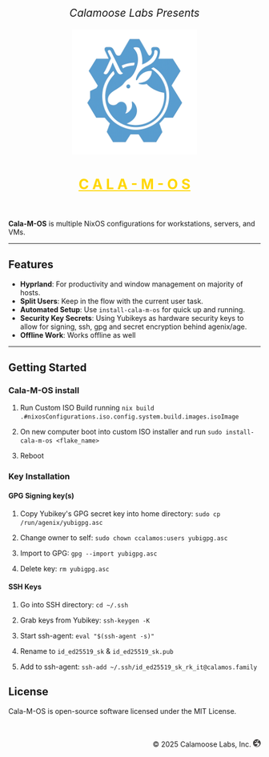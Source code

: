 <p align="center" style="font-size: 1.5em;">
  <i>Calamoose Labs Presents</i>
</p>
<p align="center">
  <img height="250px" src="./assets/cala-m-os_logo_large.png" alt="Logo" />
</p>
<h1 align="center" style="color: gold;">
  <u>C A L A - M - O S</u>
  <br />
  <br />
</h1>

**Cala-M-OS** is multiple NixOS configurations for workstations, servers, and VMs.

---

## Features

- **Hyprland**: For productivity and window management on majority of hosts.
- **Split Users**: Keep in the flow with the current user task.
- **Automated Setup**: Use `install-cala-m-os` for quick up and running.
- **Security Key Secrets**: Using Yubikeys as hardware security keys to allow for signing, ssh, gpg and secret encryption behind agenix/age.
- **Offline Work**: Works offline as well

---

## Getting Started

### Cala-M-OS install

1. Run Custom ISO Build running `nix build .#nixosConfigurations.iso.config.system.build.images.isoImage`

2. On new computer boot into custom ISO installer and run `sudo install-cala-m-os <flake_name>`

3. Reboot

### Key Installation

#### GPG Signing key(s)

1. Copy Yubikey's GPG secret key into home directory: `sudo cp /run/agenix/yubigpg.asc`

2. Change owner to self: `sudo chown ccalamos:users yubigpg.asc`

3. Import to GPG: `gpg --import yubigpg.asc`

4. Delete key: `rm yubigpg.asc`

#### SSH Keys

1. Go into SSH directory: `cd ~/.ssh`

2. Grab keys from Yubikey: `ssh-keygen -K`

3. Start ssh-agent: `eval "$(ssh-agent -s)"`

4. Rename to `id_ed25519_sk` & `id_ed25519_sk.pub`

5. Add to ssh-agent: `ssh-add ~/.ssh/id_ed25519_sk_rk_it@calamos.family`

## License

Cala-M-OS is open-source software licensed under the MIT License.

<p align="right">
  <br />
  <br />
  <span>© 2025 Calamoose Labs, Inc.</span>&nbsp;<img src="./assets/logo.png" alt="Calamoose Labs Logo" height="15px">
</p>
